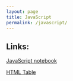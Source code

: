 ```yaml
---
layout: page
title: JavaScript
permalink: /javascript/
---
```


## Links:
[JavaScript notebook](https://trentcardall.github.io/cuddly-succotash/fastpages/jupyter/2022/09/22/scriptkernel.html)

[HTML Table](https://trentcardall.github.io/cuddly-succotash/markdown/table/html/2022/09/25/table.html)

